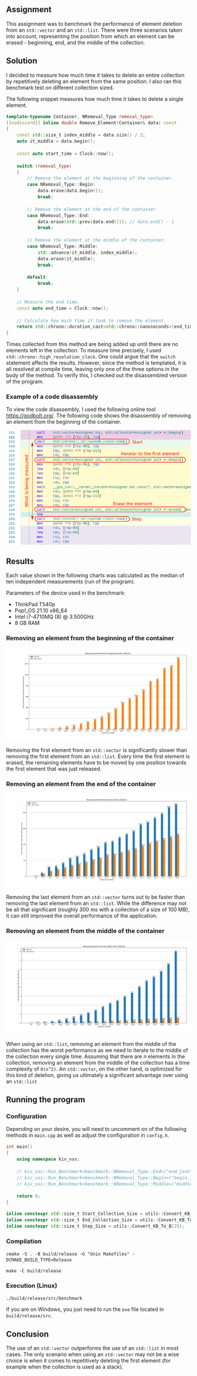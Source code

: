 ## Assignment

This assignment was to benchmark the performance of element deletion from an `std::vector` and an `std::list`. There were three scenarios taken into account, representing the position from which an element can be erased - beginning, end, and the middle of the collection.

## Solution

I decided to measure how much time it takes to delete an entire collection by repetitively deleting an element from the same position. I also ran this benchmark test on different collection sized.

The following snippet measures how much time it takes to delete a single element.


```c++
template<typename Container, NRemoval_Type removal_type>
[[nodiscard]] inline double Remove_Element(Container& data) const
{
    const std::size_t index_middle = data.size() / 2;
    auto it_middle = data.begin();

    const auto start_time = Clock::now();

    switch (removal_type)
    {
        // Remove the element at the beginning of the container.
        case NRemoval_Type::Begin:
            data.erase(data.begin());
            break;

        // Remove the element at the end of the container
        case NRemoval_Type::End:
            data.erase(std::prev(data.end())); // data.end() - 1
            break;

        // Remove the element at the middle of the container.
        case NRemoval_Type::Middle:
            std::advance(it_middle, index_middle);
            data.erase(it_middle);
            break;

        default:
            break;
    }

    // Measure the end time.
    const auto end_time = Clock::now();

    // Calculate how much time it took to remove the element.
    return std::chrono::duration_cast<std::chrono::nanoseconds>(end_time - start_time).count();
}
```

Times collected from this method are being added up until there are no elements left in the collection. To measure time precisely, I used `std::chrono::high_resolution_clock`. One could argue that the `switch` statement affects the results. However, since the method is templated, it is all resolved at compile time, leaving only one of the three options in the body of the method. To verify this, I checked out the disassembled version of the program.

### Example of a code disassembly

To view the code disassembly, I used the following online tool https://godbolt.org/. The following code shows the disassembly of removing an element from the beginning of the container.

<img src="img/disassembly_begin.png">

## Results

Each value shown in the following charts was calculated as the median of ten independent measurements (run of the program).

Parameters of the device used in the benchmark: 
- ThinkPad T540p 
- Pop!_OS 21.10 x86_64
- Intel i7-4710MQ (8) @ 3.500GHz
- 8 GB RAM

### Removing an element from the beginning of the container

<img src="img/Figure_begin.png">

Removing the first element from an `std::vector` is significantly slower than removing the first element from an `std::list`. Every time the first element is erased, the remaining elements have to be moved by one position towards the first element that was just released.

### Removing an element from the end of the container

<img src="img/Figure_end.png">

Removing the last element from an `std::vector` turns out to be faster than removing the last element from an `std::list`. While the difference may not be all that significant (roughly 300 ms with a collection of a size of 100 MB), it can still improved the overall performance of the application. 

### Removing an element from the middle of the container

<img src="img/Figure_middle.png">

When using an `std::list`, removing an element from the middle of the collection has the worst performance as we need to iterate to the middle of the collection every single time. Assuming that there are *n* elements in the collection, removing an element from the middle of the collection has a time complexity of `O(n^2)`. An `std::vector`, on the other hand, is optimized for this kind of deletion, giving us ultimately a significant advantage over using an `std::list`



## Running the program

### Configuration

Depending on your desire, you will need to uncomment on of the following methods in `main.cpp` as well as adjust the configuration in `config.h`.

```c++
int main()
{
    using namespace kiv_vss;

    // kiv_vss::Run_Benchmark<benchmark::NRemoval_Type::End>("end.json");   
    // kiv_vss::Run_Benchmark<benchmark::NRemoval_Type::Begin>("begin.json");
    // kiv_vss::Run_Benchmark<benchmark::NRemoval_Type::Middle>("middle.json");

    return 0;
}
```

```c++
inline constexpr std::size_t Start_Collection_Size = utils::Convert_KB_To_B(0);
inline constexpr std::size_t End_Collection_Size = utils::Convert_KB_To_B(500);
inline constexpr std::size_t Step_Size = utils::Convert_KB_To_B(25);
```

### Compilation

```
cmake -S . -B build/release -G "Unix Makefiles" -DCMAKE_BUILD_TYPE=Release
```
```
make -C build/release
```

### Execution (Linux)

```
./build/release/src/benchmark
```

If you are on Windows, you just need to run the `exe` file located in `build/release/src`.


## Conclusion

The use of an `std::vector` outperforms the use of an `std::list` in most cases. The only scenario when using an `std::vector` may not be a wise choice is when it comes to repetitively deleting the first element (for example when the collection is used as a stack).